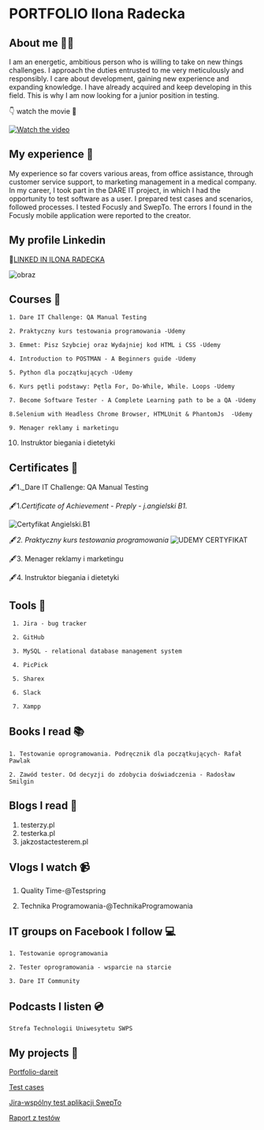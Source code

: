# PORTFOLIO Ilona Radecka

## About me 🧍‍♀️

I am an energetic, ambitious person who is willing to take on new things
challenges. I approach the duties entrusted to me very meticulously and responsibly. I care about development, gaining new experience and expanding knowledge.
I have already acquired and keep developing in this field. This is why I am now looking for a junior position in testing.

:point_down: watch the movie :movie_camera:
 
 
  [![Watch the video](https://user-images.githubusercontent.com/116502803/205761733-d18eba61-806b-4f5a-9518-0329cda97363.png)](https://www.youtube.com/shorts/R663hRPp2ok)


## My experience 👩

My experience so far covers various areas, from office assistance, through customer service support, to marketing management in a medical company.
In my career, I took part in the DARE IT project, in which I had the opportunity to test software as a user.
I prepared test cases and scenarios, followed processes.
I tested Focusly and SwepTo. The errors I found in the Focusly mobile application were reported to the creator.

## My profile Linkedin

:open_file_folder:[LINKED IN ILONA RADECKA](https://www.linkedin.com/in/ilona-radecka-3bb784251/)

![obraz](https://user-images.githubusercontent.com/116502803/205629092-e226e3ec-73f2-4d3e-904c-4372532fdff8.png)

## Courses 📰

    
   
    1. Dare IT Challenge: QA Manual Testing
    
    2. Praktyczny kurs testowania programowania -Udemy
    
    3. Emmet: Pisz Szybciej oraz Wydajniej kod HTML i CSS -Udemy
    
    4. Introduction to POSTMAN - A Beginners guide -Udemy

    5. Python dla początkujących -Udemy
    
    6. Kurs pętli podstawy: Pętla For, Do-While, While. Loops -Udemy
    
    7. Become Software Tester - A Complete Learning path to be a QA -Udemy
    
    8.Selenium with Headless Chrome Browser, HTMLUnit & PhantomJs  -Udemy

    9. Menager reklamy i marketingu
    
   10. Instruktor biegania i dietetyki
 




    

## Certificates 🥇


:fountain_pen:1._Dare IT Challenge: QA Manual Testing

:fountain_pen:1._Certificate of Achievement - Preply - j.angielski B1._

![Certyfikat Angielski.B1](https://user-images.githubusercontent.com/116502803/205497909-8727f9ce-8c51-4ef7-a19e-9c65423713a5.png)

   
:fountain_pen:_2. Praktyczny kurs testowania programowania_
![UDEMY CERTYFIKAT](https://user-images.githubusercontent.com/116502803/205497855-d0a71280-79f2-489c-81ac-3442f43484e1.png)


:fountain_pen:3. Menager reklamy i marketingu

:fountain_pen:4. Instruktor biegania i dietetyki



## Tools 🔨


     1. Jira - bug tracker
 
     2. GitHub
    
     3. MySQL - relational database management system
     
     4. PicPick
     
     5. Sharex
     
     6. Slack
     
     7. Xampp
     
      

## Books I read :books:

    1. Testowanie oprogramowania. Podręcznik dla początkujących- Rafał Pawlak 
    
    2. Zawód tester. Od decyzji do zdobycia doświadczenia - Radosław  Smilgin 
 
    

## Blogs I read :page_with_curl:

   1. testerzy.pl
   2. testerka.pl
   3. jakzostactesterem.pl
    
## Vlogs I watch 📹

   1.  Quality Time-@Testspring
   
   
   3. Technika Programowania-@TechnikaProgramowania
   

## IT groups on Facebook I follow  	:computer:

    1. Testowanie oprogramowania
    
    2. Tester oprogramowania - wsparcie na starcie
    
    3. Dare IT Community
  
  
    
## Podcasts I listen :cd:

    Strefa Technologii Uniwesytetu SWPS
    


## My projects :electric_plug:

 
  [Portfolio-dareit](https://github.com/IlonaER/challenge_portfolio_ilona)

  [Test cases](https://docs.google.com/spreadsheets/d/1zVuimNVxVWDsMral14TWLH-uEDZOKgyXpBZP_CxqrSk/edit#gid=0)

  [Jira-wspólny test aplikacji SwepTo](https://halas2022.atlassian.net/jira/software/projects/CPP/boards/1?label=WEB%2CMOBILE)

  [Raport z testów](https://docs.google.com/document/d/1YbnCNxyN1HSR4tjZBn0cb0Dio-D4n25yaQ_PC2VSXjU/edit)




